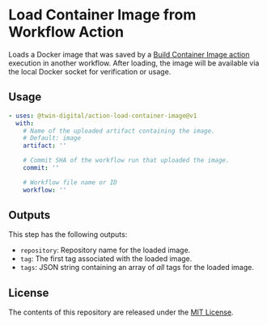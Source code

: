 # Load Container Image from Workflow Action

Loads a Docker image that was saved by a [Build Container Image action](https://github.com/twin-digital/action-build-container-image) execution in another workflow. After loading, the image will be available via the local Docker socket for verification or usage.

## Usage

```yaml
- uses: @twin-digital/action-load-container-image@v1
  with:
    # Name of the uploaded artifact containing the image.
    # Default: image
    artifact: ''

    # Commit SHA of the workflow run that uploaded the image.
    commit: ''

    # Workflow file name or ID
    workflow: ''
```

## Outputs

This step has the following outputs:

* `repository`: Repository name for the loaded image.
* `tag`: The first tag associated with the loaded image.
* `tags`: JSON string containing an array of *all* tags for the loaded image.

## License

The contents of this repository are released under the [MIT License](LICENSE).
